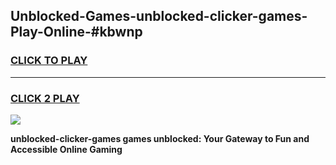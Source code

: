 
## Unblocked-Games-unblocked-clicker-games-Play-Online-#kbwnp
<h3>
<a href="https://premium.freeplayer.one?title=unblocked-clicker-games&ref=27F">CLICK TO PLAY</a></h3>
<hr>

<h3>
<a href="https://premium.freeplayer.one?title=unblocked-clicker-games&ref=27F">CLICK 2 PLAY</a>
  
</h3>

<a href="https://premium.freeplayer.one?title=unblocked-clicker-games&ref=27F"><img src="https://clearcache.store/games.png"></a>


**unblocked-clicker-games games unblocked: Your Gateway to Fun and Accessible Online Gaming**
